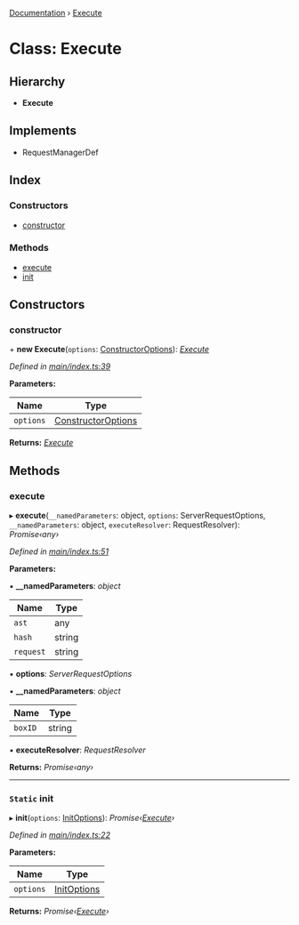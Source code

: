 [Documentation](../README.md) › [Execute](execute.md)

# Class: Execute

## Hierarchy

* **Execute**

## Implements

* RequestManagerDef

## Index

### Constructors

* [constructor](execute.md#constructor)

### Methods

* [execute](execute.md#execute)
* [init](execute.md#static-init)

## Constructors

###  constructor

\+ **new Execute**(`options`: [ConstructorOptions](../README.md#constructoroptions)): *[Execute](execute.md)*

*Defined in [main/index.ts:39](https://github.com/badbatch/graphql-box/blob/fe1f2e5/packages/execute/src/main/index.ts#L39)*

**Parameters:**

Name | Type |
------ | ------ |
`options` | [ConstructorOptions](../README.md#constructoroptions) |

**Returns:** *[Execute](execute.md)*

## Methods

###  execute

▸ **execute**(`__namedParameters`: object, `options`: ServerRequestOptions, `__namedParameters`: object, `executeResolver`: RequestResolver): *Promise‹any›*

*Defined in [main/index.ts:51](https://github.com/badbatch/graphql-box/blob/fe1f2e5/packages/execute/src/main/index.ts#L51)*

**Parameters:**

▪ **__namedParameters**: *object*

Name | Type |
------ | ------ |
`ast` | any |
`hash` | string |
`request` | string |

▪ **options**: *ServerRequestOptions*

▪ **__namedParameters**: *object*

Name | Type |
------ | ------ |
`boxID` | string |

▪ **executeResolver**: *RequestResolver*

**Returns:** *Promise‹any›*

___

### `Static` init

▸ **init**(`options`: [InitOptions](../README.md#initoptions)): *Promise‹[Execute](execute.md)›*

*Defined in [main/index.ts:22](https://github.com/badbatch/graphql-box/blob/fe1f2e5/packages/execute/src/main/index.ts#L22)*

**Parameters:**

Name | Type |
------ | ------ |
`options` | [InitOptions](../README.md#initoptions) |

**Returns:** *Promise‹[Execute](execute.md)›*
